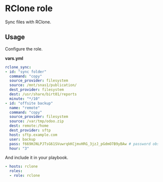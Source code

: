 # RClone role

Sync files with RClone.

## Usage

Configure the role.

**vars.yml**

```yml
rclone_sync:
- id: "sync folder"
  command: "copy"
  source_provider: filesystem
  source: /mnt/snas1/publication/
  dest_provider: filesystem
  dest: /usr/share/birt01/reports
  minute: "*/10"
- id: "offsite backup"
  name: "remote"
  command: "copy"
  source_provider: filesystem
  source: /var/tmp/odoo.zip
  dest: remote:/home
  dest_provider: sftp
  host: sftp.example.com
  user: backup
  pass: f669HJNLPJTsG61SVuwrqkKCjmvHRG_3jzJ_pGdmO7B9yBAw # password obscured with rclone
  hour: "3"
```

And include it in your playbook.

```yml
- hosts: rclone
  roles:
  - role: rclone
```
